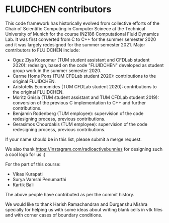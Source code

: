 # FLUIDCHEN contributors

This code framework has historically evolved from collective efforts of the
Chair of Scientific Computing in Computer Scinece at the Technical
University of Munich for the course IN2186 Computational Fluid
Dynamics Lab. It was first converted from C to C++ for the summer
semester 2020 and it was largely redesigned for the summer semester
2021. Major contributors to FLUIDCHEN include:

- Oguz Ziya Koseomur (TUM student assistant and CFDLab student 2020):
  redesign, based on the code "FLUIDCHEN" developed as student group
  work in the summer semester 2020.
- Carme Homs Pons (TUM CFDLab student 2020): contributions to the original FLUIDCHEN.
- Aristotelis Economides (TUM CFDLab student 2020): contributions to the original FLUIDCHEN.
- Moritz Gnisia (TUM student assistant and TUM CFDLab student 2019):
  conversion of the previous C implementation to C++ and further contributions.
- Benjamin Rodenberg (TUM employee): supervision of the code redesigning process, previous contributions.
- Gerasimos Chourdakis (TUM employee): supervision of the code redesigning process, previous contributions.

If your name should be in this list, please submit a merge request.

We also thank https://instagram.com/radioactivebunnies for designing such a cool logo for us :)

For the part of this course:

- Vikas Kurapati
- Surya Vamshi Penumarthi
- Kartik Bali

The above people have contributed as per the commit history.

We would like to thank Harish Ramachandran and Durganshu Mishra specially for helping us with some ideas about writing blank cells in vtk files and with corner cases of boundary conditions.
